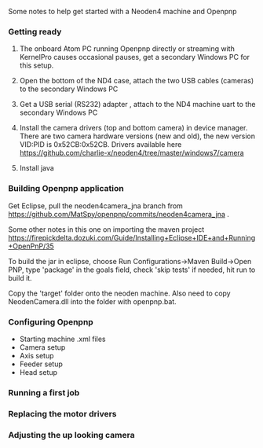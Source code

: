 Some notes to help get started with a Neoden4 machine and Openpnp

### Getting ready
1) The onboard Atom PC running Openpnp directly or streaming with KernelPro causes occasional pauses, get a secondary Windows PC for this setup.

2) Open the bottom of the ND4 case, attach the two USB cables (cameras) to the secondary Windows PC

3) Get a USB serial (RS232) adapter <link>, attach to the ND4 machine uart to the secondary Windows PC

4) Install the camera drivers (top and bottom camera) in device manager. There are two camera hardware versions (new and old), the new version VID:PID is 0x52CB:0x52CB. Drivers available here https://github.com/charlie-x/neoden4/tree/master/windows7/camera

5) Install java 

### Building Openpnp application

Get Eclipse, pull the neoden4camera_jna branch from
https://github.com/MatSpy/openpnp/commits/neoden4camera_jna . 

Some other notes in this one on importing the maven project
https://firepickdelta.dozuki.com/Guide/Installing+Eclipse+IDE+and+Running+OpenPnP/35

To build the jar in eclipse, choose Run Configurations->Maven Build->Open PNP, type 'package' in the goals field, check 'skip tests' if needed, hit run to build it.

Copy the 'target' folder onto the neoden machine. Also need to copy NeodenCamera.dll into the folder with openpnp.bat.

### Configuring Openpnp
- Starting machine .xml files
- Camera setup
- Axis setup
- Feeder setup
- Head setup

### Running a first job

### Replacing the motor drivers

### Adjusting the up looking camera